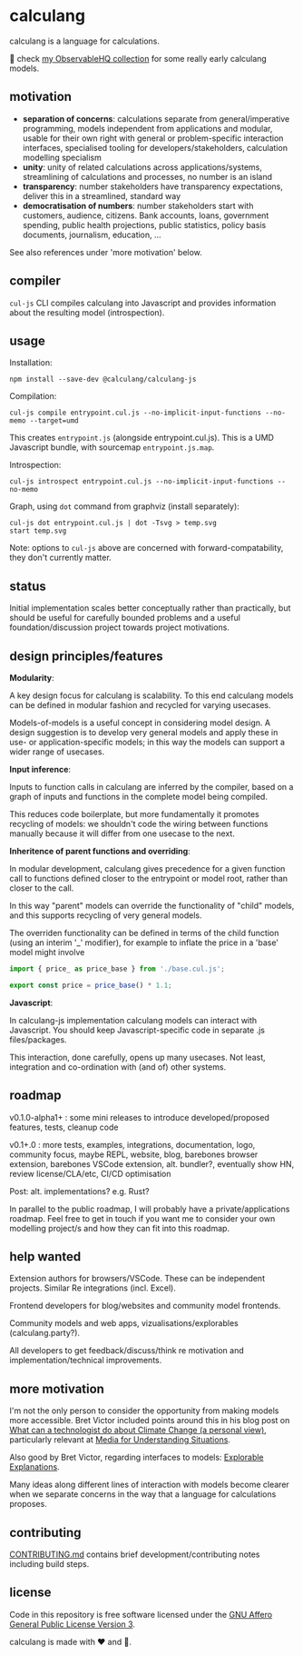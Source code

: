 # calculang

calculang is a language for calculations.

:hatching_chick: check [my ObservableHQ collection](https://observablehq.com/collection/@declann/calculang) for some really early calculang models.

## motivation

- **separation of concerns**: calculations separate from general/imperative programming, models independent from applications and modular, usable for their own right with general or problem-specific interaction interfaces, specialised tooling for developers/stakeholders, calculation modelling specialism
- **unity**: unity of related calculations across applications/systems, streamlining of calculations and processes, no number is an island
- **transparency**: number stakeholders have transparency expectations, deliver this in a streamlined, standard way
- **democratisation of numbers**: number stakeholders start with customers, audience, citizens. Bank accounts, loans, government spending, public health projections, public statistics, policy basis documents, journalism, education, ...

See also references under 'more motivation' below.

## compiler

`cul-js` CLI compiles calculang into Javascript and provides information about the resulting model (introspection).

## usage

Installation:

```shell
npm install --save-dev @calculang/calculang-js
```

Compilation:

```shell
cul-js compile entrypoint.cul.js --no-implicit-input-functions --no-memo --target=umd
```

This creates `entrypoint.js` (alongside entrypoint.cul.js). This is a UMD Javascript bundle, with sourcemap `entrypoint.js.map`.

Introspection:

```shell
cul-js introspect entrypoint.cul.js --no-implicit-input-functions --no-memo
```

Graph, using `dot` command from graphviz (install separately):

```shell
cul-js dot entrypoint.cul.js | dot -Tsvg > temp.svg
start temp.svg
```

Note: options to `cul-js` above are concerned with forward-compatability, they don't currently matter.

## status

Initial implementation scales better conceptually rather than practically, but should be useful for carefully bounded problems and a useful foundation/discussion project towards project motivations.

## design principles/features

**Modularity**:

A key design focus for calculang is scalability. To this end calculang models can be defined in modular fashion and recycled for varying usecases.

Models-of-models is a useful concept in considering model design. A design suggestion is to develop very general models and apply these in use- or application-specific models; in this way the models can support a wider range of usecases.

**Input inference**:

Inputs to function calls in calculang are inferred by the compiler, based on a graph of inputs and functions in the complete model being compiled.

This reduces code boilerplate, but more fundamentally it promotes recycling of models: we shouldn't code the wiring between functions manually because it will differ from one usecase to the next.

**Inheritence of parent functions and overriding**:

In modular development, calculang gives precedence for a given function call to functions defined closer to the entrypoint or model root, rather than closer to the call.

In this way "parent" models can override the functionality of "child" models, and this supports recycling of very general models.

The overriden functionality can be defined in terms of the child function (using an interim '_' modifier), for example to inflate the price in a 'base' model might involve

```javascript
import { price_ as price_base } from './base.cul.js';

export const price = price_base() * 1.1;
```

**Javascript**:

In calculang-js implementation calculang models can interact with Javascript. You should keep Javascript-specific code in separate .js files/packages.

This interaction, done carefully, opens up many usecases. Not least, integration and co-ordination with (and of) other systems.

## roadmap

v0.1.0-alpha1+ : some mini releases to introduce developed/proposed features, tests, cleanup code

v0.1+.0 : more tests, examples, integrations, documentation, logo, community focus,  maybe REPL, website, blog, barebones browser extension, barebones VSCode extension, alt. bundler?, eventually show HN, review license/CLA/etc, CI/CD optimisation

Post: alt. implementations? e.g. Rust?

In parallel to the public roadmap, I will probably have a private/applications roadmap. Feel free to get in touch if you want me to consider your own modelling project/s and how they can fit into this roadmap.

## help wanted

Extension authors for browsers/VSCode. These can be independent projects. Similar Re integrations (incl. Excel).

Frontend developers for blog/websites and community model frontends.

Community models and web apps, vizualisations/explorables (calculang.party?).

All developers to get feedback/discuss/think re motivation and implementation/technical improvements.

## more motivation

I'm not the only person to consider the opportunity from making models more accessible. Bret Victor included points around this in his blog post on [What can a technologist do about Climate Change (a personal view)](http://worrydream.com/ClimateChange), particularly relevant at [Media for Understanding Situations](http://worrydream.com/ClimateChange/#media).

Also good by Bret Victor, regarding interfaces to models: [Explorable Explanations](http://worrydream.com/#!/ExplorableExplanations).

Many ideas along different lines of interaction with models become clearer when we separate concerns in the way that a language for calculations proposes.

## contributing

[CONTRIBUTING.md](./CONTRIBUTING.md) contains brief development/contributing notes including build steps.

## license

Code in this repository is free software licensed under the [GNU Affero General Public License Version 3](LICENSE).

calculang is made with ❤️ and 🧉.
